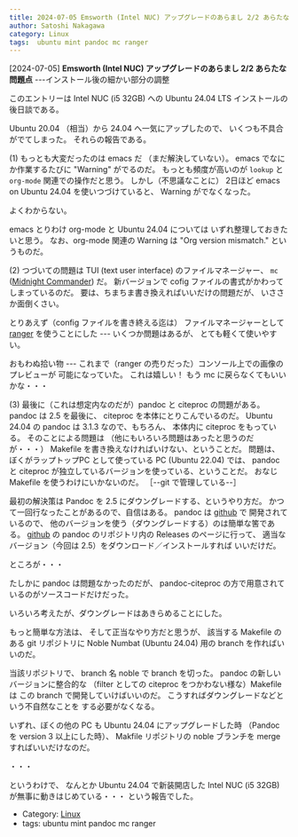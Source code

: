 ```yaml
---
title: 2024-07-05 Emsworth (Intel NUC) アップグレードのあらまし 2/2 あらたな問題点 ---インストール後の細かい部分の調整
author: Satoshi Nakagawa
category: Linux
tags:  ubuntu mint pandoc mc ranger
---
```


[2024-07-05] **Emsworth (Intel NUC) アップグレードのあらまし 2/2 あらたな問題点**  ---インストール後の細かい部分の調整

 このエントリーは
Intel NUC (i5 32GB) への Ubuntu 24.04 LTS インストールの
後日談である。

 Ubuntu 20.04 （相当）から 24.04 へ一気にアップしたので、
いくつも不具合がでてしまった。
それらの報告である。

 (1) もっとも大変だったのは emacs だ
（まだ解決していない）。
emacs でなにか作業するたびに "Warning" がでるのだ。
もっとも頻度が高いのが
`lookup` と `org-mode` 関連での操作だと思う。
しかし（不思議なことに）
2日ほど emacs on Ubuntu 24.04 を使いつづけていると、
Warning がでなくなった。

 よくわからない。

 emacs とりわけ org-mode と Ubuntu 24.04 については
いずれ整理しておきたいと思う。
なお、org-mode 関連の Warning は
"Org version mismatch." というものだ。

 (2) つづいての問題は
TUI (text user interface) のファイルマネージャー、
`mc`
([Midnight Commander](https://ja.wikipedia.org/wiki/Midnight_Commander))
だ。
新バージョンで cofig ファイルの書式がかわってしまっているのだ。
要は、ちまちま書き換えればいいだけの問題だが、
いささか面倒くさい。

 とりあえず（config ファイルを書き終える迄は）
ファイルマネージャーとして
[ranger](https://github.com/ranger/ranger) を使うことにした ---
いくつか問題はあるが、
とても軽くて使いやすい。

 おもわぬ拾い物 ---
これまで（ranger の売りだった）コンソール上での画像のプレビューが
可能になっていた。
これは嬉しい！
もう mc に戻らなくてもいいかな・・・

 (3) 最後に（これは想定内なのだが）pandoc と citeproc の問題がある。
pandoc は 2.5 を最後に、
citeproc を本体にとりこんでいるのだ。
Ubuntu 24.04 の pandoc は 3.1.3 なので、もちろん、
本体内に citeproc をもっている。
そのことによる問題は
（他にもいろいろ問題はあったと思うのだが・・・）
Makefile を書き換えなければいけない、ということだ。
問題は、
ぼくがラップトップPC として使っている PC
(Ubuntu 22.04) では、
pandoc と citeproc が独立しているバージョンを使っている、ということだ。
おなじ Makefile を使うわけにいかないのだ。
［--git で管理している--］

 最初の解決策は Pandoc を 2.5 にダウングレードする、というやり方だ。
かつて一回行なったことがあるので、自信はある。
pandoc は [github](https://ja.wikipedia.org/wiki/GitHub) で
開発されているので、
他のバージョンを使う（ダウングレードする）のは簡単な筈である。
[github](https://github.com) の pandoc のリポジトリ内の
Releases のページに行って、
適当なバージョン（今回は 2.5）をダウンロード／インストールすれば
いいだけだ。

 ところが・・・

 たしかに pandoc は問題なかったのだが、
pandoc-citeproc の方で用意されているのがソースコードだけだった。

 いろいろ考えたが、ダウングレードはあきらめることにした。

 もっと簡単な方法は、
そして正当なやり方だと思うが、
該当する Makefile のある git リポジトリに
Noble Numbat (Ubuntu 24.04) 用の branch を作ればいいのだ。

 当該リポジトリで、
branch 名 noble で branch を切った。
pandoc の新しいバージョンに整合的な
（filter としての citeproc をつかわない様な）Makefile は
この branch で開発していけばいいのだ。
こうすればダウングレードなどという不自然なことを
する必要がなくなる。

 いずれ、ぼくの他の PC も Ubuntu 24.04 にアップグレードした時
（Pandoc を version 3 以上にした時）、
Makfile リポジトリの noble ブランチを
merge すればいいだけなのだ。

 ・・・

 というわけで、
なんとか Ubuntu 24.04 で新装開店した
Intel NUC (i5 32GB) が無事に動きはじめている・・・
という報告でした。

- Category: [Linux](https://merapano.github.io/categories.html#Linux)
- tags:  ubuntu mint pandoc mc ranger
